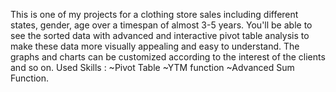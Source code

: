 This is one of my projects for a clothing store sales including different states, gender, age over a timespan of almost 3-5 years. You'll be able to see the sorted data with advanced and interactive pivot table analysis to make these data more visually appealing and easy to understand. The graphs and charts can be customized according to the interest of the clients and so on.
Used Skills :  ~Pivot Table ~YTM function ~Advanced Sum Function. 
